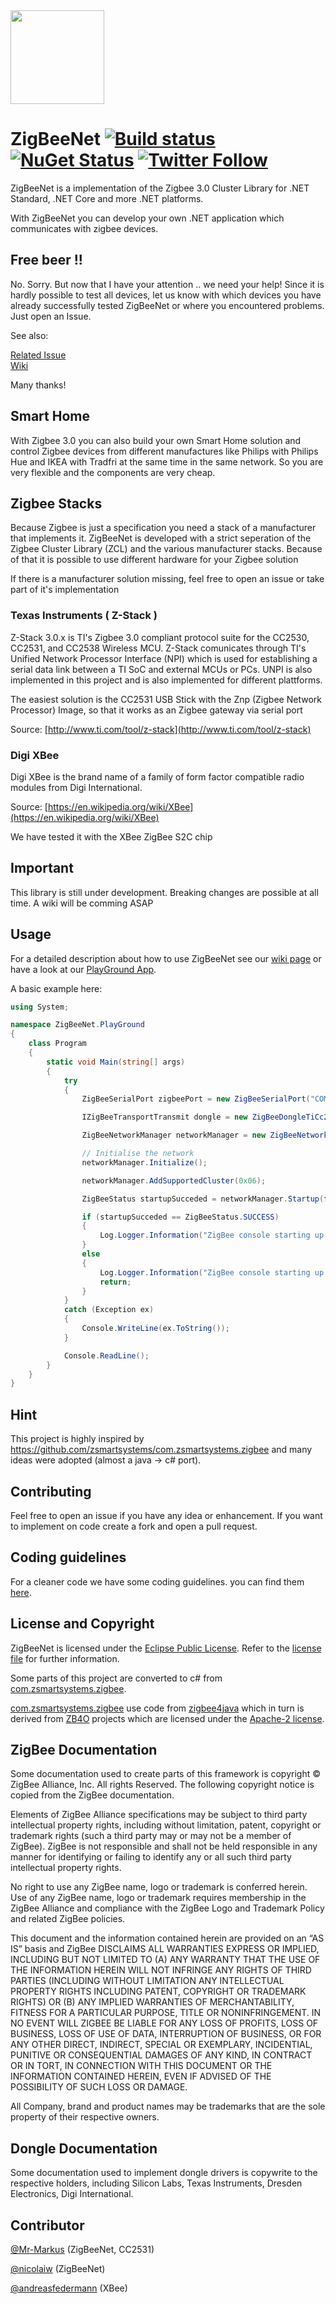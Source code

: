 <img src="https://github.com/zigbeenet/ZigbeeNet/blob/master/icon.png" width="150px" />

# ZigBeeNet [![Build status](https://ci.appveyor.com/api/projects/status/o2x3lg7eo46jl2j5/branch/master?svg=true)](https://ci.appveyor.com/project/Mr-Markus/zigbeenet-mlw5f/branch/master) [![NuGet Status](https://img.shields.io/nuget/v/ZigBeeNet.svg?style=flat)](https://www.nuget.org/packages/ZigBeeNet) [![Twitter Follow](https://img.shields.io/twitter/follow/Zigbee_Net.svg?style=social)](https://twitter.com/Zigbee_Net) 

ZigBeeNet is a implementation of the Zigbee 3.0 Cluster Library for .NET Standard, .NET Core and more .NET platforms. 

With ZigBeeNet you can develop your own .NET application which communicates with zigbee devices.

## Free beer !!
No. Sorry. But now that I have your attention .. we need your help! Since it is hardly possible to test all devices, let us know with which devices you have already successfully tested ZigBeeNet or where you encountered problems. Just open an Issue.

See also:  

[Related Issue](https://github.com/zigbeenet/ZigbeeNet/issues/47)  
[Wiki](https://github.com/zigbeenet/ZigbeeNet/wiki/Supported-devices)

Many thanks!

## Smart Home
With Zigbee 3.0 you can also build your own Smart Home solution and control Zigbee devices from different manufactures like Philips with Philips Hue and IKEA with Tradfri at the same time in the same network. So you are very flexible and the components are very cheap.

## Zigbee Stacks
Because Zigbee is just a specification you need a stack of a manufacturer that implements it. ZigBeeNet is developed with a strict seperation of the Zigbee Cluster Library (ZCL) and the various manufacturer stacks. Because of that it is possible to use different hardware for your Zigbee solution 

If there is a manufacturer solution missing, feel free to open an issue or take part of it's implementation

### Texas Instruments ( Z-Stack )
Z-Stack 3.0.x is TI's Zigbee 3.0 compliant protocol suite for the CC2530, CC2531, and CC2538 Wireless MCU.
Z-Stack comunicates through TI's Unified Network Processor Interface (NPI) which is used for establishing a serial data link between a TI SoC and external MCUs or PCs. UNPI is also implemented in this project and is also implemented for different plattforms.

The easiest solution is the CC2531 USB Stick with the Znp (Zigbee Network Processor) Image, so that it works as an Zigbee gateway via serial port

Source: [http://www.ti.com/tool/z-stack](http://www.ti.com/tool/z-stack)

### Digi XBee
Digi XBee is the brand name of a family of form factor compatible radio modules from Digi International.

Source: [https://en.wikipedia.org/wiki/XBee](https://en.wikipedia.org/wiki/XBee)

We have tested it with the XBee ZigBee S2C chip 
## Important

This library is still under development. Breaking changes are possible at all time. A wiki will be comming ASAP

## Usage

For a detailed description about how to use ZigBeeNet see our [wiki page](https://github.com/Mr-Markus/ZigbeeNet/wiki) or
have a look at our [PlayGround App](https://github.com/zigbeenet/ZigbeeNet/blob/master/Samples/core2.2/ZigBeeNet.PlayGround/Program.cs).

A basic example here:

```cs
using System;

namespace ZigBeeNet.PlayGround
{
    class Program
    {
        static void Main(string[] args)
        {
            try
            {
                ZigBeeSerialPort zigbeePort = new ZigBeeSerialPort("COM4");

                IZigBeeTransportTransmit dongle = new ZigBeeDongleTiCc2531(zigbeePort);

                ZigBeeNetworkManager networkManager = new ZigBeeNetworkManager(dongle);

                // Initialise the network
                networkManager.Initialize();

                networkManager.AddSupportedCluster(0x06);

                ZigBeeStatus startupSucceded = networkManager.Startup(false);

                if (startupSucceded == ZigBeeStatus.SUCCESS)
                {
                    Log.Logger.Information("ZigBee console starting up ... [OK]");
                }
                else
                {
                    Log.Logger.Information("ZigBee console starting up ... [FAIL]");
                    return;
                }
            }
            catch (Exception ex)
            {
                Console.WriteLine(ex.ToString());
            }

            Console.ReadLine();
        }
    }
}
```
## Hint
This project is highly inspired by https://github.com/zsmartsystems/com.zsmartsystems.zigbee and many ideas were adopted (almost a java -> c# port).

## Contributing

Feel free to open an issue if you have any idea or enhancement. If you want to implement on code create a fork and open a pull request.

## Coding guidelines

For a cleaner code we have some coding guidelines. you can find them [here](https://github.com/Mr-Markus/ZigbeeNet/blob/master/docs/coding-guidelines).

## License and Copyright
ZigBeeNet is licensed under the [Eclipse Public License](https://www.eclipse.org/legal/epl-v10.html). Refer to the [license file](LICENSE) for further information.

Some parts of this project are converted to c# from [com.zsmartsystems.zigbee](https://github.com/zsmartsystems/com.zsmartsystems.zigbee). 

[com.zsmartsystems.zigbee](https://github.com/zsmartsystems/com.zsmartsystems.zigbee) use code from [zigbee4java](https://github.com/tlaukkan/zigbee4java) which in turn is derived from [ZB4O](http://zb4osgi.aaloa.org/) projects which are licensed under the [Apache-2 license](https://www.apache.org/licenses/LICENSE-2.0).

## ZigBee Documentation

Some documentation used to create parts of this framework is copyright © ZigBee Alliance, Inc. All rights Reserved. The following copyright notice is copied from the ZigBee documentation.

Elements of ZigBee Alliance specifications may be subject to third party intellectual property rights, including without limitation, patent, copyright or trademark rights (such a third party may or may not be a member of ZigBee). ZigBee is not responsible and shall not be held responsible in any manner for identifying or failing to identify any or all such third party intellectual property rights.

No right to use any ZigBee name, logo or trademark is conferred herein. Use of any ZigBee name, logo or trademark requires membership in the ZigBee Alliance and compliance with the ZigBee Logo and Trademark Policy and related ZigBee policies.

This document and the information contained herein are provided on an “AS IS” basis and ZigBee DISCLAIMS ALL WARRANTIES EXPRESS OR IMPLIED, INCLUDING BUT NOT LIMITED TO (A) ANY WARRANTY THAT THE USE OF THE INFORMATION HEREIN WILL NOT INFRINGE ANY RIGHTS OF THIRD PARTIES (INCLUDING WITHOUT LIMITATION ANY INTELLECTUAL PROPERTY RIGHTS INCLUDING PATENT, COPYRIGHT OR TRADEMARK RIGHTS) OR (B) ANY IMPLIED WARRANTIES OF MERCHANTABILITY, FITNESS FOR A PARTICULAR PURPOSE, TITLE OR NONINFRINGEMENT. IN NO EVENT WILL ZIGBEE BE LIABLE FOR ANY LOSS OF PROFITS, LOSS OF BUSINESS, LOSS OF USE OF DATA, INTERRUPTION OF BUSINESS, OR FOR ANY OTHER DIRECT, INDIRECT, SPECIAL OR EXEMPLARY, INCIDENTIAL, PUNITIVE OR CONSEQUENTIAL DAMAGES OF ANY KIND, IN CONTRACT OR IN TORT, IN CONNECTION WITH THIS DOCUMENT OR THE INFORMATION CONTAINED HEREIN, EVEN IF ADVISED OF THE POSSIBILITY OF SUCH LOSS OR DAMAGE.

All Company, brand and product names may be trademarks that are the sole property of their respective owners.

## Dongle Documentation

Some documentation used to implement dongle drivers is copywrite to the respective holders, including Silicon Labs, Texas Instruments, Dresden Electronics, Digi International.

## Contributor

 [@Mr-Markus](https://github.com/Mr-Markus) (ZigBeeNet, CC2531)
 
 [@nicolaiw](https://github.com/nicolaiw) (ZigBeeNet)
 
 [@andreasfedermann](https://github.com/andreasfedermann) (XBee)
